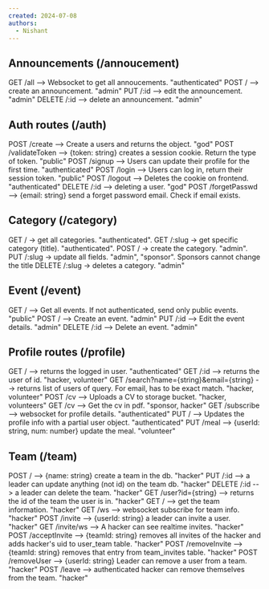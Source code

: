 ```yaml
---
created: 2024-07-08
authors:
  - Nishant
---
```

## Announcements (/annoucement)

GET /all --> Websocket to get all annoucements. "authenticated"
POST / --> create an announcement. "admin"
PUT /:id --> edit the announcement. "admin" 
DELETE /:id --> delete an announcement. "admin"

## Auth routes (/auth)

POST /create --> Create a users and returns the object. "god"
POST /validateToken --> {token: string} creates a session cookie. Return the type of token. "public"
POST /signup --> Users can update their profile for the first time. "authenticated"
POST /login --> Users can log in, return their session token. "public"
POST /logout --> Deletes the cookie on frontend. "authenticated"
DELETE /:id --> deleting a user. "god"
POST /forgetPasswd --> {email: string} send a forget password email. Check if email exists. 

## Category (/category)

GET / -> get all categories. "authenticated".
GET /:slug -> get specific category (title). "authenticated".
POST / -> create the category. "admin".
PUT /:slug -> update all fields. "admin", "sponsor". Sponsors cannot change the title
DELETE /:slug -> deletes a category. "admin"

## Event (/event)

GET / --> Get all events. If not authenticated, send only public events. "public"
POST / --> Create an event. "admin"
PUT /:id --> Edit the event details. "admin"
DELETE /:id --> Delete an event. "admin"

## Profile routes (/profile)

GET / --> returns the logged in user. "authenticated"
GET /:id --> returns the user of id. "hacker, volunteer"
GET /search?name={string}&email={string} --> returns list of users of query. For email, has to be exact match. "hacker, volunteer"
POST /cv --> Uploads a CV to storage bucket. "hacker, volunteers"
GET /cv --> Get the cv in pdf. "sponsor, hacker"
GET /subscribe --> websocket for profile details. "authenticated"
PUT / --> Updates the profile info with a partial user object. "authenticated"
PUT /meal --> {userId: string, num: number} update the meal. "volunteer" 
<!-- Insert /discord route: TODO @Jay-->
<!-- Look into encryption for QR codes -->

## Team (/team)

POST / --> {name: string} create a team in the db. "hacker"
PUT /:id --> a leader can update anything (not id) on the team db. "hacker"
DELETE /:id --> a leader can delete the team. "hacker"
GET /user?id={string} --> returns the id of the team the user is in. "hacker"
GET / --> get the team information. "hacker"
GET /ws --> websocket subscribe for team info. "hacker"
POST /invite --> {userId: string} a leader can invite a user. "hacker"
GET /invite/ws --> A hacker can see realtime invites. "hacker"
POST /acceptInvite --> {teamId: string} removes all invites of the hacker and adds hacker's uid to user_team table. "hacker"
POST /removeInvite --> {teamId: string} removes that entry from team_invites table. "hacker"
POST /removeUser --> {userId: string} Leader can remove a user from a team. "hacker"
POST /leave --> authenticated hacker can remove themselves from the team. "hacker"